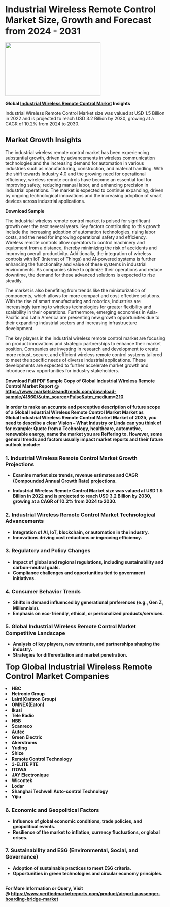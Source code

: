 <H1>Industrial Wireless Remote Control Market Size, Growth and Forecast from 2024 - 2031</H1><img class="aligncenter size-medium wp-image-584254" src="https://thirdeyenews.in/wp-content/uploads/2024/09/Global-Market-Research-300x168.jpeg" alt="" width="300" height="168" /><p><strong>Global&nbsp;<a href="https://www.marketsizeandtrends.com/download-sample/41860/&amp;utm_source=Pulse&amp;utm_medium=210">Industrial Wireless Remote Control Market</a> Insights</strong></p><p>Industrial Wireless Remote Control Market size was valued at USD 1.5 Billion in 2022 and is projected to reach USD 3.2 Billion by 2030, growing at a CAGR of 10.2% from 2024 to 2030.</p><p><h2>Market Growth Insights</h2> <p>The industrial wireless remote control market has been experiencing substantial growth, driven by advancements in wireless communication technologies and the increasing demand for automation in various industries such as manufacturing, construction, and material handling. With the shift towards Industry 4.0 and the growing need for operational efficiency, wireless remote controls have become an essential tool for improving safety, reducing manual labor, and enhancing precision in industrial operations. The market is expected to continue expanding, driven by ongoing technological innovations and the increasing adoption of smart devices across industrial applications.</p> <p><strong>Download Sample</strong></p> <p>The industrial wireless remote control market is poised for significant growth over the next several years. Key factors contributing to this growth include the increasing adoption of automation technologies, rising labor costs, and the need for improving operational safety and efficiency. Wireless remote controls allow operators to control machinery and equipment from a distance, thereby minimizing the risk of accidents and improving overall productivity. Additionally, the integration of wireless controls with IoT (Internet of Things) and AI-powered systems is further enhancing the functionality and value of these systems in industrial environments. As companies strive to optimize their operations and reduce downtime, the demand for these advanced solutions is expected to rise steadily.</p> <p>The market is also benefiting from trends like the miniaturization of components, which allows for more compact and cost-effective solutions. With the rise of smart manufacturing and robotics, industries are increasingly turning to wireless technologies for greater flexibility and scalability in their operations. Furthermore, emerging economies in Asia-Pacific and Latin America are presenting new growth opportunities due to their expanding industrial sectors and increasing infrastructure development.</p> <p>The key players in the industrial wireless remote control market are focusing on product innovations and strategic partnerships to enhance their market position. Companies are investing in research and development to create more robust, secure, and efficient wireless remote control systems tailored to meet the specific needs of diverse industrial applications. These developments are expected to further accelerate market growth and introduce new opportunities for industry stakeholders.</p> <p><strong></p><p><span class=""><strong>Download Full PDF Sample Copy of Global Industrial Wireless Remote Control Market Report</strong> @ <a href="https://www.marketsizeandtrends.com/download-sample/41860/&amp;utm_source=Pulse&amp;utm_medium=210" target="_blank">https://www.marketsizeandtrends.com/download-sample/41860/&amp;utm_source=Pulse&amp;utm_medium=210</a></span></p><p>In order to make an accurate and perceptive description of future scope of a Global&nbsp;Industrial Wireless Remote Control Market Market as Global&nbsp;Industrial Wireless Remote Control Market Market of 2025, you need to describe a clear Vision &ndash; What Industry or Linda can you think of for example: Quote from a Technology, healthcare, automotive, renewable energy, name the market you are Reffering to. However, some general trends and factors usually impact market reports and their future outlook include:</p><h3>1.&nbsp;<strong>Industrial Wireless Remote Control Market Growth Projections</strong></h3><ul><li>Examine market size trends, revenue estimates and CAGR (Compounded Annual Growth Rate) projections.</li><li><p>Industrial Wireless Remote Control Market size was valued at USD 1.5 Billion in 2022 and is projected to reach USD 3.2 Billion by 2030, growing at a CAGR of 10.2% from 2024 to 2030.</p></li></ul><h3>2.&nbsp;<strong>Industrial Wireless Remote Control Market Technological Advancements</strong></h3><ul><li>Integration of AI, IoT, blockchain, or automation in the industry.</li><li>Innovations driving cost reductions or improving efficiency.</li></ul><h3>3.&nbsp;<strong>Regulatory and Policy Changes</strong></h3><ul><li>Impact of global and regional regulations, including sustainability and carbon-neutral goals.</li><li>Compliance challenges and opportunities tied to government initiatives.</li></ul><h3>4.&nbsp;<strong>Consumer Behavior Trends</strong></h3><ul><li>Shifts in demand influenced by generational preferences (e.g., Gen Z, Millennials).</li><li>Emphasis on eco-friendly, ethical, or personalized products/services.</li></ul><h3>5.&nbsp;<strong>Global Industrial Wireless Remote Control Market Competitive Landscape</strong></h3><ul><li>Analysis of key players, new entrants, and partnerships shaping the industry.</li><li>Strategies for differentiation and market penetration.</li></ul><p data-pm-slice="1 1 []"><span style="color: inherit; font-family: inherit; font-size: 25px;">Top Global Industrial Wireless Remote Control Market Companies</span></p><div class="" data-test-id=""><p><li>HBC</li><li> Hetronic Group</li><li> Laird(Cattron Group)</li><li> OMNEX(Eaton)</li><li> Ikusi</li><li> Tele Radio</li><li> NBB</li><li> Scanreco</li><li> Autec</li><li> Green Electric</li><li> Akerstroms</li><li> Yuding</li><li> Shize</li><li> Remote Control Technology</li><li> 3-ELITE PTE</li><li> ITOWA</li><li> JAY Electronique</li><li> Wicontek</li><li> Lodar</li><li> Shanghai Techwell Auto-control Technology</li><li> Yijiu</li></p></div><h3>6.&nbsp;<strong>Economic and Geopolitical Factors</strong></h3><ul><li>Influence of global economic conditions, trade policies, and geopolitical events.</li><li>Resilience of the market to inflation, currency fluctuations, or global crises.</li></ul><h3>7.&nbsp;<strong>Sustainability and ESG (Environmental, Social, and Governance)</strong></h3><ul><li>Adoption of sustainable practices to meet ESG criteria.</li><li>Opportunities in green technologies and circular economy principles.</li></ul><h2><strong style="font-size: 14px;">For More Information or Query, Visit @&nbsp;</strong><a style="background-color: #ffffff; font-size: 14px;" href="https://www.marketsizeandtrends.com/report/industrial-wireless-remote-control-market/" target="_blank">https://www.verifiedmarketreports.com/product/airport-passenger-boarding-bridge-market</a></h2>
